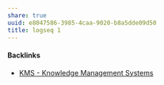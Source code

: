 ```yaml
---
share: true
uuid: e8047586-3985-4caa-9020-b8a5dde09d50
title: logseq 1
---
```

#### Backlinks

* [KMS - Knowledge Management Systems](/6aef6fe9-4c4e-4f3a-850c-e163e2303f81)